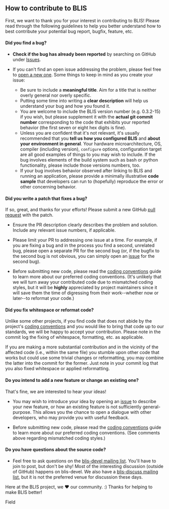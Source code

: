 ## How to contribute to BLIS

First, we want to thank you for your interest in contributing to BLIS! Please read through the following guidelines to help you better understand how to best contribute your potential bug report, bugfix, feature, etc.

#### **Did you find a bug?**

* **Check if the bug has already been reported** by searching on GitHub under [Issues](https://github.com/flame/blis/issues).

* If you can't find an open issue addressing the problem, please feel free to [open a new one](https://github.com/flame/blis/issues/new). Some things to keep in mind as you create your issue:
   * Be sure to include a **meaningful title**. Aim for a title that is neither overly general nor overly specific.
   * Putting some time into writing a **clear description** will help us understand your bug and how you found it.
   * You are welcome to include the BLIS version number (e.g. 0.3.2-15) if you wish, but please supplement it with the **actual git commit number** corresponding to the code that exhibits your reported behavior (the first seven or eight hex digits is fine).
   * Unless you are confident that it's not relevant, it's usually recommended that you **tell us how you configured BLIS** and **about your environment in general**. Your hardware microarchitecture, OS, compiler (including version), `configure` options, configuration target are all good examples of things to you may wish to include. If the bug involves elements of the build system such as bash or python functionality, please include those versions numbers, too.
   * If your bug involves behavior observed after linking to BLIS and running an application, please provide a minimally illustrative **code sample** that developers can run to (hopefully) reproduce the error or other concerning behavior.

#### **Did you write a patch that fixes a bug?**

If so, great, and thanks for your efforts! Please submit a new GitHub [pull request](https://github.com/flame/blis/pulls) with the patch.

* Ensure the PR description clearly describes the problem and solution. Include any relevant issue numbers, if applicable.

* Please limit your PR to addressing one issue at a time. For example, if you are fixing a bug and in the process you find a second, unrelated bug, please open a separate PR for the second bug (or, if the bugfix to the second bug is not obvious, you can simply open an [issue](https://github.com/flame/blis/issues/new) for the second bug).

* Before submitting new code, please read the [coding conventions](https://github.com/flame/blis/wiki/CodingConventions) guide to learn more about our preferred coding conventions. (It's unlikely that we will turn away your contributed code due to mismatched coding styles, but it will be **highly** appreciated by project maintainers since it will save them the time of digressing from their work--whether now or later--to reformat your code.)

#### **Did you fix whitespace or reformat code?**

Unlike some other projects, if you find code that does not abide by the project's [coding conventions](https://github.com/flame/blis/wiki/CodingConventions) and you would like to bring that code up to our standards, we will be happy to accept your contribution. Please note in the commit log the fixing of whitespace, formatting, etc. as applicable.

If you are making a more substantial contribution and in the vicinity of the affected code (i.e., within the same file) you stumble upon other code that works but could use some trivial changes or reformatting, you may combine the latter into the commit for the former. Just note in your commit log that you also fixed whitespace or applied reformatting.

#### **Do you intend to add a new feature or change an existing one?**

That's fine, we are interested to hear your ideas!

* You may wish to introduce your idea by opening an [issue](https://github.com/flame/blis/issues/new) to describe your new feature, or how an existing feature is not sufficiently general-purpose. This allows you the chance to open a dialogue with other developers, who may provide you with useful feedback.

* Before submitting new code, please read the [coding conventions](https://github.com/flame/blis/wiki/CodingConventions) guide to learn more about our preferred coding conventions. (See comments above regarding mismatched coding styles.)

#### **Do you have questions about the source code?**

* Feel free to ask questions on the [blis-devel mailing list](https://groups.google.com/d/forum/blis-devel). You'll have to join to post, but don't be shy! Most of the interesting discussion (outside of GitHub) happens on blis-devel. We also have a [blis-discuss mailing list](https://groups.google.com/d/forum/blis-discuss), but it is not the preferred venue for discussion these days.

Here at the BLIS project, we :heart: our community. :) Thanks for helping to make BLIS better!

Field

